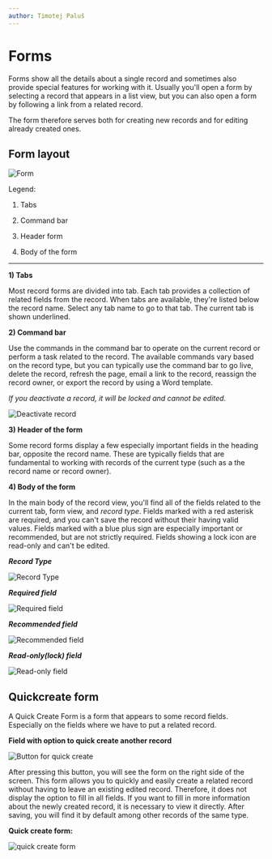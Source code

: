 ```yaml
---
author: Timotej Paluš
---
```


# Forms
Forms show all the details about a single record and sometimes also provide special features for working with it. Usually you'll open a form by selecting a record that appears in a list view, but you can also open a form by following a link from a related record.

The form therefore serves both for creating new records and for editing already created ones.

## Form layout

![Form](/.attachments/ModelDrivenAppUserGuide/form.png)

Legend:

1) Tabs

2) Command bar

3) Header form

4) Body of the form

---

**1) Tabs**

Most record forms are divided into tab. Each tab provides a collection of related fields from the record. When tabs are available, they're listed below the record name. Select any tab name to go to that tab. The current tab is shown underlined.

**2) Command bar**

Use the commands in the command bar to operate on the current record or perform a task related to the record. The available commands vary based on the record type, but you can typically use the command bar to go live, delete the record, refresh the page, email a link to the record, reassign the record owner, or export the record by using a Word template.

_If you deactivate a record, it will be locked and cannot be edited._

![Deactivate record](/.attachments/ModelDrivenAppUserGuide/deactivateRecord.png)

**3) Header of the form**

Some record forms display a few especially important fields in the heading bar, opposite the record name. These are typically fields that are fundamental to working with records of the current type (such as a the record name or record owner).

**4) Body of the form**

In the main body of the record view, you'll find all of the fields related to the current tab, form view, and _record type_. Fields marked with a red asterisk are required, and you can't save the record without their having valid values. Fields marked with a blue plus sign are especially important or recommended, but are not strictly required. Fields showing a lock icon are read-only and can't be edited.

**_Record Type_**

![Record Type](/.attachments/ModelDrivenAppUserGuide/recordType.png)

**_Required field_**

![Required field](/.attachments/ModelDrivenAppUserGuide/requiredField.png)

**_Recommended field_**

![Recommended field](/.attachments/ModelDrivenAppUserGuide/recommendedField.png)

**_Read-only(lock) field_**

![Read-only field](/.attachments/ModelDrivenAppUserGuide/lockField.png)

## Quickcreate form
A Quick Create Form is a form that appears to some record fields. Especially on the fields where we have to put a related record.

**Field with option to quick create another record**

![Button for quick create](/.attachments/ModelDrivenAppUserGuide/quickCreateButton.png)

After pressing this button, you will see the form on the right side of the screen. This form allows you to quickly and easily create a related record without having to leave an existing edited record. Therefore, it does not display the option to fill in all fields.
If you want to fill in more information about the newly created record, it is necessary to view it directly. After saving, you will find it by default among other records of the same type.

**Quick create form:**

![quick create form](/.attachments/ModelDrivenAppUserGuide/quickCreateForm.png)
